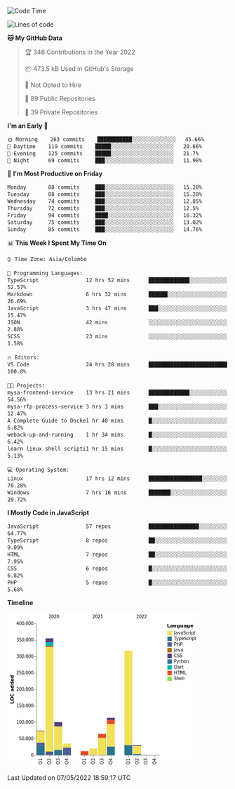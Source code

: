 
<!--START_SECTION:waka-->
![Code Time](http://img.shields.io/badge/Code%20Time-0-blue)

![Lines of code](https://img.shields.io/badge/From%20Hello%20World%20I%27ve%20Written-1%20Million%20lines%20of%20code-blue)

**🐱 My GitHub Data** 

> 🏆 346 Contributions in the Year 2022
 > 
> 📦 473.5 kB Used in GitHub's Storage 
 > 
> 🚫 Not Opted to Hire
 > 
> 📜 89 Public Repositories 
 > 
> 🔑 39 Private Repositories  
 > 
**I'm an Early 🐤** 

```text
🌞 Morning    263 commits    ███████████░░░░░░░░░░░░░░   45.66% 
🌆 Daytime    119 commits    █████░░░░░░░░░░░░░░░░░░░░   20.66% 
🌃 Evening    125 commits    █████░░░░░░░░░░░░░░░░░░░░   21.7% 
🌙 Night      69 commits     ███░░░░░░░░░░░░░░░░░░░░░░   11.98%

```
📅 **I'm Most Productive on Friday** 

```text
Monday       88 commits     ███░░░░░░░░░░░░░░░░░░░░░░   15.28% 
Tuesday      88 commits     ███░░░░░░░░░░░░░░░░░░░░░░   15.28% 
Wednesday    74 commits     ███░░░░░░░░░░░░░░░░░░░░░░   12.85% 
Thursday     72 commits     ███░░░░░░░░░░░░░░░░░░░░░░   12.5% 
Friday       94 commits     ████░░░░░░░░░░░░░░░░░░░░░   16.32% 
Saturday     75 commits     ███░░░░░░░░░░░░░░░░░░░░░░   13.02% 
Sunday       85 commits     ███░░░░░░░░░░░░░░░░░░░░░░   14.76%

```


📊 **This Week I Spent My Time On** 

```text
⌚︎ Time Zone: Asia/Colombo

💬 Programming Languages: 
TypeScript               12 hrs 52 mins      █████████████░░░░░░░░░░░░   52.57% 
Markdown                 6 hrs 32 mins       ██████░░░░░░░░░░░░░░░░░░░   26.69% 
JavaScript               3 hrs 47 mins       ███░░░░░░░░░░░░░░░░░░░░░░   15.47% 
JSON                     42 mins             ░░░░░░░░░░░░░░░░░░░░░░░░░   2.88% 
SCSS                     23 mins             ░░░░░░░░░░░░░░░░░░░░░░░░░   1.58%

🔥 Editors: 
VS Code                  24 hrs 28 mins      █████████████████████████   100.0%

🐱‍💻 Projects: 
mysa-frontend-service    13 hrs 21 mins      █████████████░░░░░░░░░░░░   54.56% 
mysa-rfp-process-service 3 hrs 3 mins        ███░░░░░░░░░░░░░░░░░░░░░░   12.47% 
A Complete Guide to Docke1 hr 40 mins        █░░░░░░░░░░░░░░░░░░░░░░░░   6.82% 
weback-up-and-running    1 hr 34 mins        █░░░░░░░░░░░░░░░░░░░░░░░░   6.42% 
learn linux shell scripti1 hr 15 mins        █░░░░░░░░░░░░░░░░░░░░░░░░   5.13%

💻 Operating System: 
Linux                    17 hrs 12 mins      █████████████████░░░░░░░░   70.28% 
Windows                  7 hrs 16 mins       ███████░░░░░░░░░░░░░░░░░░   29.72%

```

**I Mostly Code in JavaScript** 

```text
JavaScript               57 repos            ████████████████░░░░░░░░░   64.77% 
TypeScript               8 repos             ██░░░░░░░░░░░░░░░░░░░░░░░   9.09% 
HTML                     7 repos             ██░░░░░░░░░░░░░░░░░░░░░░░   7.95% 
CSS                      6 repos             █░░░░░░░░░░░░░░░░░░░░░░░░   6.82% 
PHP                      5 repos             █░░░░░░░░░░░░░░░░░░░░░░░░   5.68%

```


**Timeline**

![Chart not found](https://raw.githubusercontent.com/ccweerasinghe1994/ccweerasinghe1994/master/charts/bar_graph.png) 


 Last Updated on 07/05/2022 18:59:17 UTC
<!--END_SECTION:waka-->
